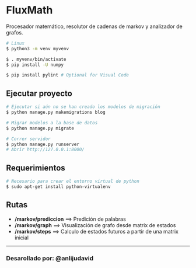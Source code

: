 # FluxMath

Procesador matemático, resolutor de cadenas de markov y analizador de grafos.

```sh
# Linux
$ python3 -m venv myvenv

$ . myvenv/bin/activate
$ pip install -U numpy

$ pip install pylint # Optional for Visual Code
```

## Ejecutar proyecto

```sh
# Ejecutar si aún no se han creado los modelos de migración
$ python manage.py makemigrations blog

# Migrar modelos a la base de datos
$ python manage.py migrate

# Correr servidor
$ python manage.py runserver
# Abrir http://127.0.0.1:8000/
```


## Requerimientos

```sh
# Necesario para crear el entorno virtual de python
$ sudo apt-get install python-virtualenv
```

## Rutas

* **/markov/prediccion**  ==> Predición de palabras
* **/markov/graph**       ==> Visualización de grafo desde matrix de estados
* **/markov/steps**       ==> Calculo de estados futuros a partir de una matrix inicial

---
### **Desarollado por: @anlijudavid**